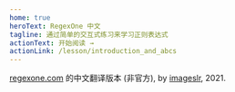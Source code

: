 ```yaml
---
home: true
heroText: RegexOne 中文
tagline: 通过简单的交互式练习来学习正则表达式
actionText: 开始阅读 →
actionLink: /lesson/introduction_and_abcs
---
```


<Exercise 
  title="练习 1：匹配字符"
  :data='[{type: "match", text: "abcdefg"}, {type: "match", text: "abcde"}, {type: "match", text: "abc"}]'
  solutionText="输入前三个字符"
  editorVal="abc"
  nextUrl="/lesson/introduction_and_abcs.html"
/>
<div class="footer" style="border-top:none"><a
  href="https://regexone.com" target="_blank">regexone.com</a> 的中文翻译版本 (非官方), by <a href="https://github.com/imageslr" target="_blank">imageslr</a>, 2021.</div>
